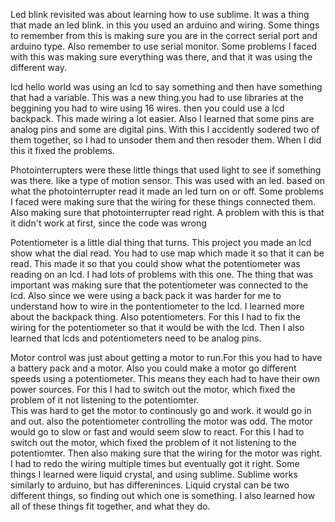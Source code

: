 Led blink revisited was about learning how to use sublime.
It was a thing that made an led blink. in this you used an arduino
and wiring. Some things to remember from this is making sure you are in the
correct serial port and arduino type. Also remember to use serial monitor. 
Some problems I faced with this was making sure everything was there, and
that it was using the different way.

lcd hello world was using an lcd to say something and then have something
that had a variable. This was a new thing.you had to use libraries
at the beggining you had to wire using 16 wires. then you could use a
lcd backpack. This made wiring a lot easier. Also I learned that some pins
are analog pins and some are digital pins.
With this I accidently sodered two of them together, so I had to unsoder them
and then resoder them. When I did this it fixed the problems.

Photointerrupters were these little things that used light to see if
something was there. like a type of motion sensor. This was used with
an led. based on what the photointerrupter read it made an led turn
on or off. Some problems I faced were making sure that the wiring for 
these things connected them. Also making sure that photointerrupter
read right. 
A problem with this is that it didn't work at first, since the code was wrong

Potentiometer is a little dial thing that turns. This project you made an 
lcd show what the dial read. You had to use map which made it so that
it can be read. This made it so that you could show what the potentiometer
was reading on an lcd. I had lots of problems with this one. The thing that
was important was making sure that the potentiometer was connected to the lcd.
 Also since we were using a back pack it was harder for me to understand how to 
wire in the pontentiometer to the lcd. 
I learned more about the backpack thing. Also potentiometers.
For this I had to fix the wiring for the potentiometer so that it would 
be with the lcd. Then I also learned that lcds and potentiometers need to be 
analog pins.

Motor control was just about getting a motor to run.For this you had
 to have a battery pack and a motor. Also you could make a 
motor go different speeds using a potentiometer. This means they each 
had to have their own power sources. For this I had to switch out the motor,
which fixed the problem of it not listening to the potentiomter.  
This was hard to get the motor to continously go and work. it would go in
and out. also the potentiometer controlling the motor was odd.
The motor would go to slow or fast and would seem slow to react.
 For this I had to switch out the motor,
which fixed the problem of it not listening to the potentiomter. Then also 
making sure that the wiring for the motor was right. I had to redo the wiring
multiple times but eventually got it right.
Some things I learned were liquid crystal, and using sublime.
Sublime works similarly to arduino, but has differeninces.
Liquid crystal can be two different things, so finding out which one 
is something. I also learned how all of these things fit together, and what
they do.
